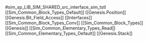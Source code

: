 #sim_sp_LIB_SIM_SHARED_src_interface_sim_tstl
[[Sim_Common_Block_Types_Default]]
[[Genesis.Position]]
[[Genesis.Bit_Field_Access]]
[[Interfaces]]
[[Sim_Common_Block_Types_Conv]]
[[Sim_Common_Block_Types]]
[[Genesis]]
[[Sim_Common_Elementary_Types_Read]]
[[Sim_Common_Elementary_Types_Default]]
[[Genesis.Stack]]
